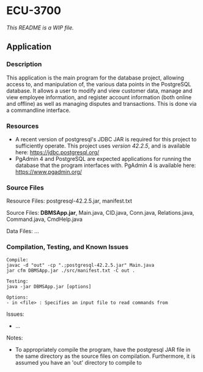 # ECU-3700

<i>This README is a WIP file.</i>

## Application
### Description
This application is the main program for the database project, allowing access to, and manipulation of, the various data points in the PostgreSQL database. It allows a user to modify and view customer data, manage and view employee information, and register account information (both online and offline) as well as managing disputes and transactions. This is done via a commandline interface.
### Resources
- A recent version of postgresql's JDBC JAR is required for this project to sufficiently operate. This project uses <i>version 42.2.5</i>, and is available here: https://jdbc.postgresql.org/
- PgAdmin 4 and PostgreSQL are expected applications for running the database that the program interfaces with. PgAdmin 4 is available here: https://www.pgadmin.org/
### Source Files
Resource Files: postgresql-42.2.5.jar, manifest.txt

Source Files: <b>DBMSApp.jar</b>, Main.java, CID.java, Conn.java, Relations.java, Command.java, CmdHelp.java

Data Files: ...
### Compilation, Testing, and Known Issues
```
Compile:
javac -d "out" -cp ".;postgresql-42.2.5.jar" Main.java
jar cfm DBMSApp.jar ./src/manifest.txt -C out .

Testing:
java -jar DBMSApp.jar [options]

Options:
- in <file> : Specifies an input file to read commands from
```
Issues:
- ...

Notes:
- To appropriately compile the program, have the postgresql JAR file in the same directory as the source files on compilation. Furthermore, it is assumed you have an 'out' directory to compile to
